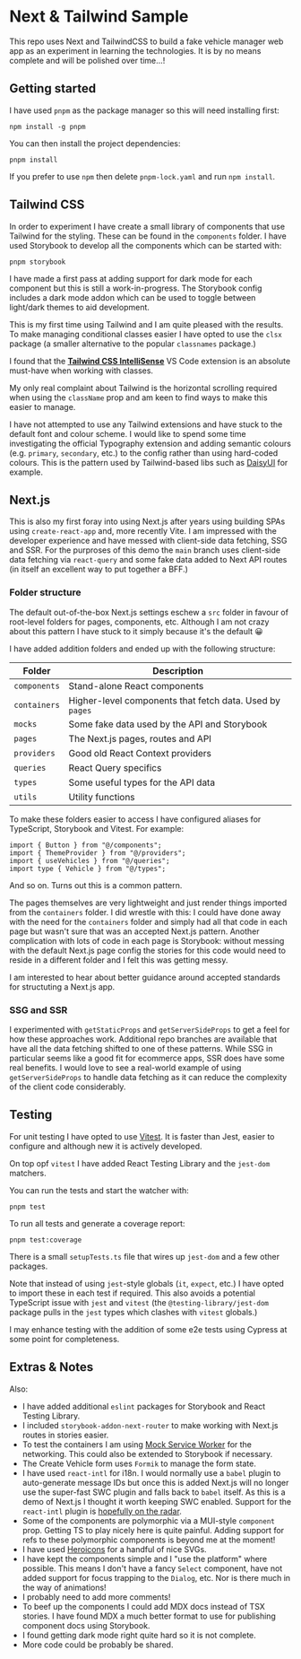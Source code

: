 # Next & Tailwind Sample

This repo uses Next and TailwindCSS to build a fake vehicle manager web app as
an experiment in learning the technologies. It is by no means complete and will
be polished over time...!

## Getting started

I have used `pnpm` as the package manager so this will need installing first:

```
npm install -g pnpm
```

You can then install the project dependencies:

```
pnpm install
```

If you prefer to use `npm` then delete `pnpm-lock.yaml` and run `npm install`.

## Tailwind CSS

In order to experiment I have create a small library of components that use
Tailwind for the styling. These can be found in the `components` folder. I have
used Storybook to develop all the components which can be started with:

```
pnpm storybook
```

I have made a first pass at adding support for dark mode for each component but
this is still a work-in-progress. The Storybook config includes a dark mode
addon which can be used to toggle between light/dark themes to aid development.

This is my first time using Tailwind and I am quite pleased with the results.
To make managing conditional classes easier I have opted to use the `clsx`
package (a smaller alternative to the popular `classnames` package.)

I found that the [**Tailwind CSS IntelliSense**](https://marketplace.visualstudio.com/items?itemName=bradlc.vscode-tailwindcss)
VS Code extension is an absolute must-have when working with classes.

My only real complaint about Tailwind is the horizontal scrolling required when
using the `className` prop and am keen to find ways to make this easier to
manage.

I have not attempted to use any Tailwind extensions and have stuck to the
default font and colour scheme. I would like to spend some time investigating
the official Typography extension and adding semantic colours (e.g. `primary`,
`secondary`, etc.) to the config rather than using hard-coded colours. This is
the pattern used by Tailwind-based libs such as [DaisyUI](https://daisyui.com/)
for example.

## Next.js

This is also my first foray into using Next.js after years using building SPAs
using `create-react-app` and, more recently Vite. I am impressed with the
developer experience and have messed with client-side data fetching, SSG and
SSR. For the purproses of this demo the `main` branch uses client-side data
fetching via `react-query` and some fake data added to Next API routes (in
itself an excellent way to put together a BFF.)

### Folder structure

The default out-of-the-box Next.js settings eschew a `src` folder in favour of
root-level folders for pages, components, etc. Although I am not crazy about
this pattern I have stuck to it simply because it's the default 😀

I have added addition folders and ended up with the following structure:

| Folder       | Description                                              |
| ------------ | -------------------------------------------------------- |
| `components` | Stand-alone React components                             |
| `containers` | Higher-level components that fetch data. Used by `pages` |
| `mocks`      | Some fake data used by the API and Storybook             |
| `pages`      | The Next.js pages, routes and API                        |
| `providers`  | Good old React Context providers                         |
| `queries`    | React Query specifics                                    |
| `types`      | Some useful types for the API data                       |
| `utils`      | Utility functions                                        |

To make these folders easier to access I have configured aliases for TypeScript,
Storybook and Vitest. For example:

```tsx
import { Button } from "@/components";
import { ThemeProvider } from "@/providers";
import { useVehicles } from "@/queries";
import type { Vehicle } from "@/types";
```

And so on. Turns out this is a common pattern.

The pages themselves are very lightweight and just render things imported from
the `containers` folder. I did wrestle with this: I could have done away with
the need for the `containers` folder and simply had all that code in each page
but wasn't sure that was an accepted Next.js pattern. Another complication with
lots of code in each page is Storybook: without messing with the default Next.js
page config the stories for this code would need to reside in a different folder
and I felt this was getting messy.

I am interested to hear about better guidance around accepted standards for
structuting a Next.js app.

### SSG and SSR

I experimented with `getStaticProps` and `getServerSideProps` to get a feel for
how these approaches work. Additional repo branches are available that have all
the data fetching shifted to one of these patterns. While SSG in particular
seems like a good fit for ecommerce apps, SSR does have some real benefits. I
would love to see a real-world example of using `getServerSideProps` to handle
data fetching as it can reduce the complexity of the client code considerably.

## Testing

For unit testing I have opted to use [Vitest](https://vitest.dev/). It is faster
than Jest, easier to configure and although new it is actively developed.

On top opf `vitest` I have added React Testing Library and the `jest-dom`
matchers.

You can run the tests and start the watcher with:

```
pnpm test
```

To run all tests and generate a coverage report:

```
pnpm test:coverage
```

There is a small `setupTests.ts` file that wires up `jest-dom` and a few other
packages.

Note that instead of using `jest`-style globals (`it`, `expect`, etc.) I have
opted to import these in each test if required. This also avoids a potential
TypeScript issue with `jest` and `vitest` (the `@testing-library/jest-dom`
package pulls in the `jest` types which clashes with `vitest` globals.)

I may enhance testing with the addition of some e2e tests using Cypress at some
point for completeness.

## Extras & Notes

Also:

- I have added additional `eslint` packages for Storybook and React Testing
  Library.
- I included `storybook-addon-next-router` to make working with Next.js routes
  in stories easier.
- To test the containers I am using [Mock Service Worker](https://mswjs.io/) for
  the networking. This could also be extended to Storybook if necessary.
- The Create Vehicle form uses `Formik` to manage the form state.
- I have used `react-intl` for i18n. I would normally use a `babel` plugin to
  auto-generate message IDs but once this is added Next.js will no longer use the
  super-fast SWC plugin and falls back to `babel` itself. As this is a demo of
  Next.js I thought it worth keeping SWC enabled. Support for the `react-intl`
  plugin is [hopefully on the radar](https://github.com/vercel/next.js/discussions/30174#discussioncomment-1539820).
- Some of the components are polymorphic via a MUI-style `component` prop.
  Getting TS to play nicely here is quite painful. Adding support for refs to
  these polymorphic components is beyond me at the moment!
- I have used [Heroicons](https://heroicons.com/) for a handful of nice SVGs.
- I have kept the components simple and I "use the platform" where possible. This
  means I don't have a fancy `Select` component, have not added support for focus
  trapping to the `Dialog`, etc. Nor is there much in the way of animations!
- I probably need to add more comments!
- To beef up the components I could add MDX docs instead of TSX stories. I have
  found MDX a much better format to use for publishing component docs using
  Storybook.
- I found getting dark mode right quite hard so it is not complete.
- More code could be probably be shared.
